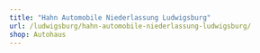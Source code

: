 ```yaml
---
title: "Hahn Automobile Niederlassung Ludwigsburg"
url: /ludwigsburg/hahn-automobile-niederlassung-ludwigsburg/
shop: Autohaus
---
```

